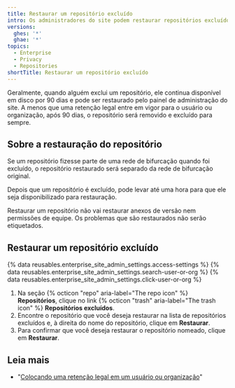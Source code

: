 ```yaml
---
title: Restaurar um repositório excluído
intro: Os administradores do site podem restaurar repositórios excluídos para recuperar seu conteúdo.
versions:
  ghes: '*'
  ghae: '*'
topics:
  - Enterprise
  - Privacy
  - Repositories
shortTitle: Restaurar um repositório excluído
---
```


Geralmente, quando alguém exclui um repositório, ele continua disponível em disco por 90 dias e pode ser restaurado pelo painel de administração do site. A menos que uma retenção legal entre em vigor para o usuário ou organização, após 90 dias, o repositório será removido e excluído para sempre.

## Sobre a restauração do repositório

Se um repositório fizesse parte de uma rede de bifurcação quando foi excluído, o repositório restaurado será separado da rede de bifurcação original.

Depois que um repositório é excluído, pode levar até uma hora para que ele seja disponibilizado para restauração.

Restaurar um repositório não vai restaurar anexos de versão nem permissões de equipe. Os problemas que são restaurados não serão etiquetados.

## Restaurar um repositório excluído

{% data reusables.enterprise_site_admin_settings.access-settings %}
{% data reusables.enterprise_site_admin_settings.search-user-or-org %}
{% data reusables.enterprise_site_admin_settings.click-user-or-org %}
1. Na seção {% octicon "repo" aria-label="The repo icon" %} **Repositórios**, clique no link {% octicon "trash" aria-label="The trash icon" %} **Repositórios excluídos**.
1. Encontre o repositório que você deseja restaurar na lista de repositórios excluídos e, à direita do nome do repositório, clique em **Restaurar**.
1. Para confirmar que você deseja restaurar o repositório nomeado, clique em **Restaurar**.

## Leia mais

- "[Colocando uma retenção legal em um usuário ou organização](/admin/user-management/managing-users-in-your-enterprise/placing-a-legal-hold-on-a-user-or-organization)"

